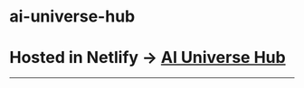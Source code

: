 # ai-universe-hub
# Hosted in Netlify -> [AI Universe Hub](https://ai-universe-apurbahasanj.netlify.app/)
----
